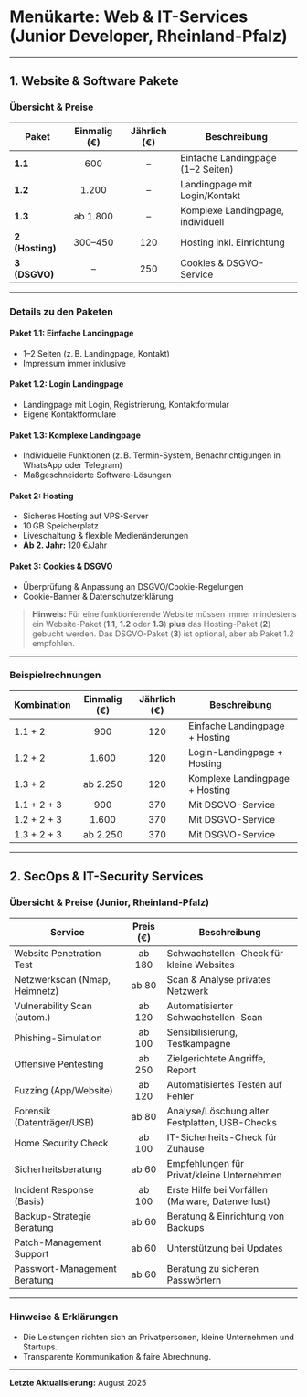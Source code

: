 
# Menükarte: Web & IT-Services (Junior Developer, Rheinland-Pfalz)

---

## 1. Website & Software Pakete

### Übersicht & Preise

| Paket         | Einmalig (€) | Jährlich (€) | Beschreibung                      |
|-------------- |:------------:|:------------:|-----------------------------------|
| **1.1**       | 600          | –            | Einfache Landingpage (1–2 Seiten) |
| **1.2**       | 1.200        | –            | Landingpage mit Login/Kontakt     |
| **1.3**       | ab 1.800     | –            | Komplexe Landingpage, individuell |
| **2 (Hosting)**| 300–450     | 120          | Hosting inkl. Einrichtung         |
| **3 (DSGVO)** | –            | 250          | Cookies & DSGVO-Service           |

---

### Details zu den Paketen

#### **Paket 1.1: Einfache Landingpage**
- 1–2 Seiten (z. B. Landingpage, Kontakt)
- Impressum immer inklusive

#### **Paket 1.2: Login Landingpage**
- Landingpage mit Login, Registrierung, Kontaktformular
- Eigene Kontaktformulare

#### **Paket 1.3: Komplexe Landingpage**
- Individuelle Funktionen (z. B. Termin-System, Benachrichtigungen in WhatsApp oder Telegram)
- Maßgeschneiderte Software-Lösungen

#### **Paket 2: Hosting**
- Sicheres Hosting auf VPS-Server
- 10 GB Speicherplatz
- Liveschaltung & flexible Medienänderungen
- **Ab 2. Jahr:** 120 €/Jahr

#### **Paket 3: Cookies & DSGVO**
- Überprüfung & Anpassung an DSGVO/Cookie-Regelungen
- Cookie-Banner & Datenschutzerklärung

> **Hinweis:** Für eine funktionierende Website müssen immer mindestens ein Website-Paket (**1.1**, **1.2** oder **1.3**) **plus** das Hosting-Paket (**2**) gebucht werden. Das DSGVO-Paket (**3**) ist optional, aber ab Paket 1.2 empfohlen.

---

### Beispielrechnungen

| Kombination                | Einmalig (€) | Jährlich (€) | Beschreibung                  |
|----------------------------|:------------:|:------------:|-------------------------------|
| 1.1 + 2                    | 900          | 120          | Einfache Landingpage + Hosting|
| 1.2 + 2                    | 1.600        | 120          | Login-Landingpage + Hosting   |
| 1.3 + 2                    | ab 2.250     | 120          | Komplexe Landingpage + Hosting|
| 1.1 + 2 + 3                | 900          | 370          | Mit DSGVO-Service             |
| 1.2 + 2 + 3                | 1.600        | 370          | Mit DSGVO-Service             |
| 1.3 + 2 + 3                | ab 2.250     | 370          | Mit DSGVO-Service             |

---

## 2. SecOps & IT-Security Services

### Übersicht & Preise (Junior, Rheinland-Pfalz)

| Service                        | Preis (€)      | Beschreibung                                      |
|--------------------------------|:--------------:|---------------------------------------------------|
| Website Penetration Test       | ab 180         | Schwachstellen-Check für kleine Websites          |
| Netzwerkscan (Nmap, Heimnetz)  | ab 80          | Scan & Analyse privates Netzwerk                  |
| Vulnerability Scan (autom.)    | ab 120         | Automatisierter Schwachstellen-Scan               |
| Phishing-Simulation            | ab 100         | Sensibilisierung, Testkampagne                    |
| Offensive Pentesting           | ab 250         | Zielgerichtete Angriffe, Report                   |
| Fuzzing (App/Website)          | ab 120         | Automatisiertes Testen auf Fehler                 |
| Forensik (Datenträger/USB)     | ab 80          | Analyse/Löschung alter Festplatten, USB-Checks    |
| Home Security Check            | ab 100         | IT-Sicherheits-Check für Zuhause                  |
| Sicherheitsberatung            | ab 60          | Empfehlungen für Privat/kleine Unternehmen        |
| Incident Response (Basis)      | ab 100         | Erste Hilfe bei Vorfällen (Malware, Datenverlust) |
| Backup-Strategie Beratung      | ab 60          | Beratung & Einrichtung von Backups                |
| Patch-Management Support       | ab 60          | Unterstützung bei Updates                         |
| Passwort-Management Beratung   | ab 60          | Beratung zu sicheren Passwörtern                  |

---

### Hinweise & Erklärungen

- Die Leistungen richten sich an Privatpersonen, kleine Unternehmen und Startups.
- Transparente Kommunikation & faire Abrechnung.

---

**Letzte Aktualisierung:** August 2025

